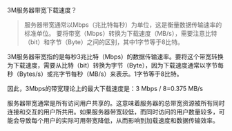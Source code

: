 3M服务器带宽下载速度？

> 服务器带宽通常以Mbps（兆比特每秒）为单位，这是衡量数据传输速率的标准单位。
> 要将带宽（Mbps）转换为下载速度（MB/s），需要注意比特（bit）和字节（Byte）之间的区别，其中1字节等于8比特。

3M服务器带宽指的是每秒3兆比特（Mbps）的数据传输速率。要将这个带宽转换为下载速度，需要从比特（bit）转换为字节（Byte），因为下载速度通常以字节每秒（Bytes/s）或兆字节每秒（MB/s）来表示。1字节等于8比特。

因此，3Mbps的带宽理论上的最大下载速度是：3 Mbps / 8=0.375 MB/s

服务器带宽通常是所有访问用户共享的。这意味着服务器的总带宽资源被所有同时连接和交互的用户所共用。如果服务器带宽较低，而同时访问的用户数量较多，可能会导致每个用户的实际可用带宽降低，从而影响到加载速度和数据传输效率。